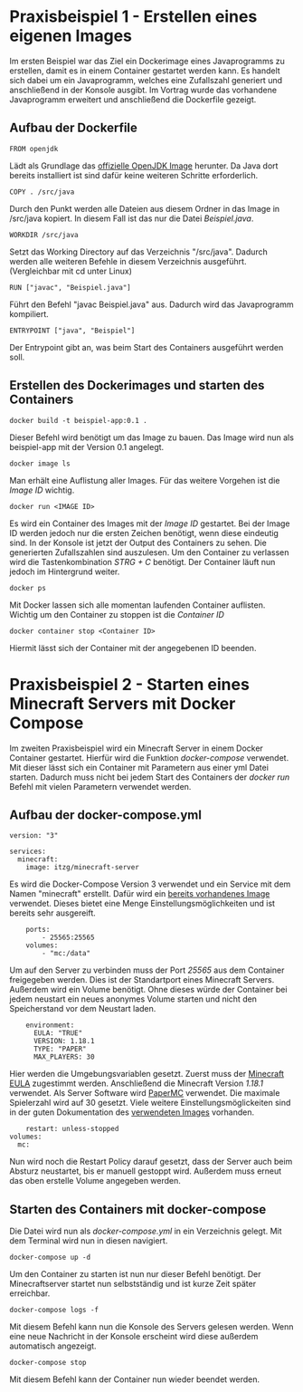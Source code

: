 # Praxisbeispiel 1 - Erstellen eines eigenen Images
Im ersten Beispiel war das Ziel ein Dockerimage eines Javaprogramms zu erstellen, damit es in einem Container gestartet werden kann. Es handelt sich dabei um ein Javaprogramm, welches eine Zufallszahl generiert und anschließend in der Konsole ausgibt.
Im Vortrag wurde das vorhandene Javaprogramm erweitert und anschließend die Dockerfile gezeigt.
## Aufbau der Dockerfile
```
FROM openjdk
```
Lädt als Grundlage das [offizielle OpenJDK Image](https://hub.docker.com/_/openjdk) herunter. Da Java dort bereits installiert ist sind dafür keine weiteren Schritte erforderlich.
```
COPY . /src/java
```
Durch den Punkt werden alle Dateien aus diesem Ordner in das Image in /src/java kopiert. In diesem Fall ist das nur die Datei _Beispiel.java_.
```
WORKDIR /src/java 
```
Setzt das Working Directory auf das Verzeichnis "/src/java". Dadurch werden alle weiteren Befehle in diesem Verzeichnis ausgeführt. (Vergleichbar mit cd unter Linux)
```
RUN ["javac", "Beispiel.java"]
```
Führt den Befehl "javac Beispiel.java" aus. Dadurch wird das Javaprogramm kompiliert.
```
ENTRYPOINT ["java", "Beispiel"]
```
Der Entrypoint gibt an, was beim Start des Containers ausgeführt werden soll.
## Erstellen des Dockerimages und starten des Containers
```
docker build -t beispiel-app:0.1 .
```
Dieser Befehl wird benötigt um das Image zu bauen. Das Image wird nun als beispiel-app mit der Version 0.1 angelegt. 
```
docker image ls
```
Man erhält eine Auflistung aller Images. Für das weitere Vorgehen ist die _Image ID_ wichtig. 
```
docker run <IMAGE ID>
```
Es wird ein Container des Images mit der _Image ID_ gestartet. Bei der Image ID werden jedoch nur die ersten Zeichen benötigt, wenn diese eindeutig sind. In der Konsole ist jetzt der Output des Containers zu sehen. Die generierten Zufallszahlen sind auszulesen. 
Um den Container zu verlassen wird die Tastenkombination _STRG + C_ benötigt. Der Container läuft nun jedoch im Hintergrund weiter. 
```
docker ps
```
Mit Docker lassen sich alle momentan laufenden Container auflisten. Wichtig um den Container zu stoppen ist die _Container ID_ 
```
docker container stop <Container ID>
```
Hiermit lässt sich der Container mit der angegebenen ID beenden.

# Praxisbeispiel 2 - Starten eines Minecraft Servers mit Docker Compose
Im zweiten Praxisbeispiel wird ein Minecraft Server in einem Docker Container gestartet. Hierfür wird die Funktion _docker-compose_ verwendet. Mit dieser lässt sich ein Container mit Parametern aus einer yml Datei starten. Dadurch muss nicht bei jedem Start des Containers der _docker run_ Befehl mit vielen Parametern verwendet werden.
## Aufbau der docker-compose.yml
```
version: "3"

services:
  minecraft:
    image: itzg/minecraft-server
```
Es wird die Docker-Compose Version 3 verwendet und ein Service mit dem Namen "minecraft" erstellt. Dafür wird ein [bereits vorhandenes Image](https://github.com/itzg/docker-minecraft-server) verwendet. Dieses bietet eine Menge Einstellungsmöglichkeiten und ist bereits sehr ausgereift.
```
    ports:
        - 25565:25565
    volumes:
        - "mc:/data"
``` 
Um auf den Server zu verbinden muss der Port _25565_ aus dem Container freigegeben werden. Dies ist der Standartport eines Minecraft Servers. 
Außerdem wird ein Volume benötigt. Ohne dieses würde der Container bei jedem neustart ein neues anonymes Volume starten und nicht den Speicherstand vor dem Neustart laden.
```
    environment:
      EULA: "TRUE"
      VERSION: 1.18.1
      TYPE: "PAPER"
      MAX_PLAYERS: 30
```
Hier werden die Umgebungsvariablen gesetzt. Zuerst muss der [Minecraft EULA](https://account.mojang.com/documents/minecraft_eula) zugestimmt werden. Anschließend die Minecraft Version _1.18.1_ verwendet. Als Server Software wird [PaperMC](https://papermc.io/) verwendet. Die maximale Spielerzahl wird auf 30 gesetzt. Viele weitere Einstellungsmöglickeiten sind in der guten Dokumentation des [verwendeten Images](https://github.com/itzg/docker-minecraft-server) vorhanden.
```
    restart: unless-stopped
volumes:
  mc:
```
Nun wird noch die Restart Policy darauf gesetzt, dass der Server auch beim Absturz neustartet, bis er manuell gestoppt wird. Außerdem muss erneut das oben erstelle Volume angegeben werden.
## Starten des Containers mit docker-compose
Die Datei wird nun als _docker-compose.yml_ in ein Verzeichnis gelegt. Mit dem Terminal wird nun in diesen navigiert.
```
docker-compose up -d
```
Um den Container zu starten ist nun nur dieser Befehl benötigt. Der Minecraftserver startet nun selbstständig und ist kurze Zeit später erreichbar.
```
docker-compose logs -f
```
Mit diesem Befehl kann nun die Konsole des Servers gelesen werden. Wenn eine neue Nachricht in der Konsole erscheint wird diese außerdem automatisch angezeigt.
```
docker-compose stop
```
Mit diesem Befehl kann der Container nun wieder beendet werden.